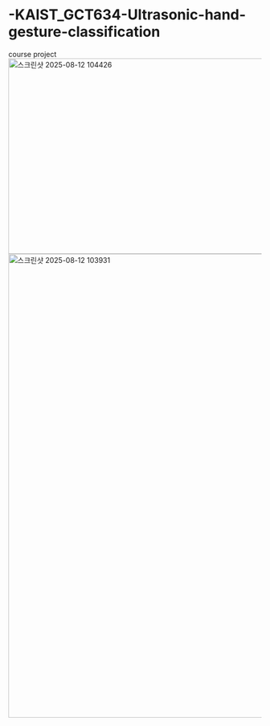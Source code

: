 # -KAIST_GCT634-Ultrasonic-hand-gesture-classification
course project
<img width="1007" height="389" alt="스크린샷 2025-08-12 104426" src="https://github.com/user-attachments/assets/2e8eff63-2bcc-46ea-ac4e-f01f5504d217" />
<img width="1594" height="923" alt="스크린샷 2025-08-12 103931" src="https://github.com/user-attachments/assets/76ae602a-c051-404b-a7b6-a8405352b2c5" />

